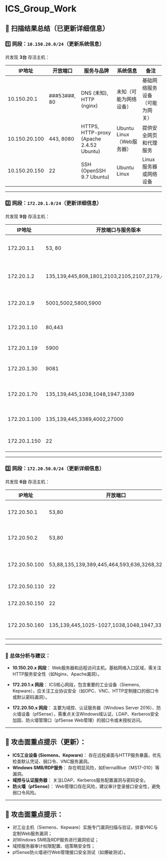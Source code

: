 # ICS_Group_Work
## 📌 扫描结果总结（已更新详细信息）

### 1️⃣ 网段：`10.150.20.0/24`（更新系统信息）
共发现 **3台** 存活主机：

| IP地址         | 开放端口               | 服务与品牌                             | 系统信息                   | 备注                                 |
|----------------|-----------------------|-----------------------------------------|---------------------------|----------------------------|
| 10.150.20.1    | ###53###, 80                | DNS (未知), HTTP (nginx)                  | 未知（可能为网络设备）     | 基础网络服务设备（可能为网关）|
| 10.150.20.100  | 443, 8080             | HTTPS, HTTP-proxy (Apache 2.4.52 Ubuntu) | Ubuntu Linux（Web服务器） | 提供安全网页和代理服务       |
| 10.150.20.150  | 22                    | SSH (OpenSSH 9.7 Ubuntu)                  | Ubuntu Linux              | Linux服务器或网络设备      |

---

### 2️⃣ 网段：`172.20.1.0/24`（更新详细信息）
共发现 **9台** 存活主机：

| IP地址        | 开放端口与服务版本                                                                                         | 服务与品牌                                 | 系统信息                             | 备注                                  |
|---------------|---------------------------------------------------------------------|-------------------------------------------|-------------------------------------|------------------------------------------|
| 172.20.1.1    | 53, 80                                                               | DNS (Unbound), HTTP (nginx)               | Linux                                 | 网关或基础网络设施                      |
| 172.20.1.2    | 135,139,445,808,1801,2103,2105,2107,2179,4002,27000                   | Windows RPC, SMB, FlexLM许可服务          | Windows                               | 应用服务器或许可服务器                   |
| 172.20.1.9    | 5001,5002,5800,5900                                                  | Siemens Sm@rtClient VNC                   | Siemens工控系统                      | 工业控制系统人机界面（Siemens）          |
| 172.20.1.10   | 80,443                                                               | Siemens定制HTTP(S)服务                    | Siemens工业设备                       | 工业设备Web接口                         |
| 172.20.1.19   | 5900                                                                 | VNC（3.8）                               | 未明确                               | 远程桌面控制系统                         |
| 172.20.1.30   | 9081                                                                 | Cisco AQOS监控界面                       | Cisco设备                            | Cisco设备（HTTP服务）                   |
| 172.20.1.70   | 135,139,445,1038,1048,1947,3389                                      | Kepware OPC, SafeNet HASP                | Windows 7 Enterprise N SP1           | ICS控制主机（KEPWARE服务器）            |
| 172.20.1.100  | 135,139,445,3389,4002,27000                                          | RDP, FlexLM许可管理                      | Windows 10                           | 工程工作站                              |
| 172.20.1.150  | 22                                                                   | SSH (OpenSSH 9.7 Ubuntu)                  | Ubuntu Linux                          | Linux服务器或网络设备                  |

---

### 3️⃣ 网段：`172.20.50.0/24`（更新详细信息）
共发现 **6台** 存活主机：

| IP地址          | 开放端口                                                           | 服务与版本                                           | 系统信息                       | 备注                                  |
|-----------------|--------------------------------------------------------------------|-----------------------------------------------------|-----------------------------|----------------------------|
| 172.20.50.1     | 53,80                                                              | DNS, HTTP (pfSense/nginx)                            | FreeBSD 11.2 (pfSense)      | 网络基础设施或网关设备（防火墙） |
| 172.20.50.2     | 53,80                                                              | DNS (Unbound), HTTP (pfSense/nginx)                  | FreeBSD 11.2                       | 备用网络设备或防火墙                |
| 172.20.50.100   | 53,88,135,139,389,445,464,593,636,3268,3269,3389                   | Active Directory, Kerberos, LDAP, SMB                 | Windows Server 2016 Standard       | Windows域控制器或认证服务器          |
| 172.20.50.110   | 22                                                                 | SSH (OpenSSH 9.7 Ubuntu)                             | Ubuntu Linux                       | Linux服务器或网络设备                 |
| 172.20.50.150   | 22                                                                 | SSH (OpenSSH 9.7 Ubuntu)                             | Ubuntu Linux                       | Linux服务器或网络设备                 |
| 172.20.50.160   | 135,139,445,1025-1027,1038,1048,1947,3389                          | Kepware OPC, SafeNet HASP                            | Windows 7 Enterprise N SP1         | ICS控制主机（KEPWARE服务器）          |

---

### 📝 总体分析与建议：
- **10.150.20.x 网段**：
  Web服务器和远程访问主机，基础网络入口区域，需关注HTTP服务安全性（如Nginx、Apache漏洞）。

- **172.20.1.x 网段**：
  ICS核心网段，包含重要的工业设备（Siemens, Kepware），应关注工业协议安全（如OPC、VNC、HTTP定制接口的弱口令或默认密码漏洞）。

- **172.20.50.x 网段**：
  主要为域控、认证服务器（Windows Server 2016）、防火墙设备（pfSense），需重点关注Windows域认证、LDAP、Kerberos安全加固、防火墙管理口（pfSense Web管理）的弱口令或未授权访问。

---

## 🎯 攻击面重点提示（更新）：
- **ICS工业设备 (Siemens、Kepware)**：
  存在远程桌面与HTTP服务暴露，优先检查默认凭证、弱口令、VNC服务漏洞。
- **Windows SMB/RDP服务**：
  存在明显风险，如EternalBlue（MS17-010）等漏洞。
- **域控与认证服务器**：
  关注LDAP、Kerberos服务配置漏洞与密码安全。
- **防火墙（pfSense）**：
  Web管理口存在风险，建议审计登录接口安全性，避免弱口令风险。

---

## 🎯 攻击面重点提示：
- 对工业主机（Siemens、Kepware）实施专门漏洞扫描与验证，排查VNC与定制Web服务漏洞；
- 对Windows SMB及RDP服务进行漏洞验证；
- 域控服务器审计权限配置、组策略安全性；
- pfSense防火墙进行Web管理接口安全测试（如爆破测试）。
